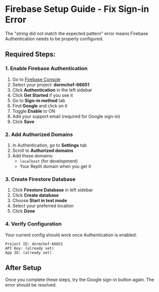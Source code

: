# Firebase Setup Guide - Fix Sign-in Error

The "string did not match the expected pattern" error means Firebase Authentication needs to be properly configured.

## Required Steps:

### 1. Enable Firebase Authentication
1. Go to [Firebase Console](https://console.firebase.google.com/)
2. Select your project: **dormchef-66651**
3. Click **Authentication** in the left sidebar
4. Click **Get Started** if you see it
5. Go to **Sign-in method** tab
6. Find **Google** and click on it
7. Toggle **Enable** to ON
8. Add your support email (required for Google sign-in)
9. Click **Save**

### 2. Add Authorized Domains
1. In Authentication, go to **Settings** tab
2. Scroll to **Authorized domains**
3. Add these domains:
   - `localhost` (for development)
   - Your Replit domain when you get it

### 3. Create Firestore Database
1. Click **Firestore Database** in left sidebar
2. Click **Create database**
3. Choose **Start in test mode**
4. Select your preferred location
5. Click **Done**

### 4. Verify Configuration
Your current config should work once Authentication is enabled:
```
Project ID: dormchef-66651
API Key: (already set)
App ID: (already set)
```

## After Setup
Once you complete these steps, try the Google sign-in button again. The error should be resolved.